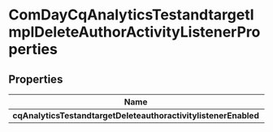 
# ComDayCqAnalyticsTestandtargetImplDeleteAuthorActivityListenerProperties

## Properties
Name | Type | Description | Notes
------------ | ------------- | ------------- | -------------
**cqAnalyticsTestandtargetDeleteauthoractivitylistenerEnabled** | [**ConfigNodePropertyBoolean**](ConfigNodePropertyBoolean.md) |  |  [optional]




